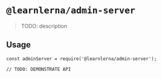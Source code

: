 # `@learnlerna/admin-server`

> TODO: description

## Usage

```
const adminServer = require('@learnlerna/admin-server');

// TODO: DEMONSTRATE API
```

